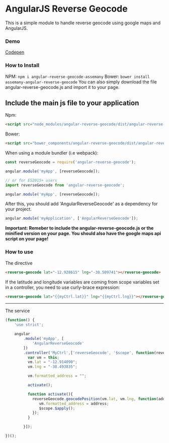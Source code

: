 AngularJS Reverse Geocode
=======================
This is a simple module to handle reverse geocode using google maps and AngularJS.

### Demo
[Codepen](http://codepen.io/assemany/pen/JXPqBv)

### How to Install
NPM: `npm i angular-reverse-geocode-assemany`
Bower: `bower install assemany-angular-reverse-geocode`
You can also simply download the file angular-reverse-geocode.js and import it to your page.

## Include the main js file to your application
Npm:
```html
<script src="node_modules/angular-reverse-geocode/dist/angular-reverse-geocode.min.js" charset="utf-8"></script>
```


Bower:
```html
<script src="bower_components/angular-reverse-geocode/dist/angular-reverse-geocode.min.js" charset="utf-8"></script>
```

When using a module bundler (i.e webpack):

```javascript
const reverseGeocode = require('angular-reverse-geocode');

angular.module('myApp', [reverseGeocode]);

// or for ES2015+ users
import reverseGeocode from 'angular-reverse-geocode';

angular.module('myApp', [reverseGeocode]);
```

After this, you should add 'AngularReverseGeocode' as a dependency for your project.
```javascript
angular.module('myApplication', ['AngularReverseGeocode']);
```

**Important: Remeber to include the angular-reverse-geocode.js or the minified version on your page.  You should also have the google maps api script on your page!**



### How to use
The directive
```html
<reverse-geocode lat="-12.928615" lng="-38.509741"></reverse-geocode>
```

If the latitude and longitude variables are coming from scope variables set in a controller, you need to use curly-brace expression:

```html
<reverse-geocode lat="{{myCtrl.lat}}" lng="{{myCtrl.lng}}"></reverse-geocode>
```

---

The service
```javascript
(function() {
    'use strict';

    angular
        .module('myApp', [
            'AngularReverseGeocode'
        ])
        .controller('MyCtrl',['reverseGeocode', '$scope', function(reverseGeocode, $scope){
          var vm = this;
          vm.lat = "-12.914090";
          vm.lng = "-38.493835";

          vm.formatted_address = "";

          activate();

          function activate(){
            reverseGeocode.geocodePosition(vm.lat, vm.lng, function(address){
               vm.formatted_address = address;
               $scope.$apply();
            });
          }

        }]);

})();
```
